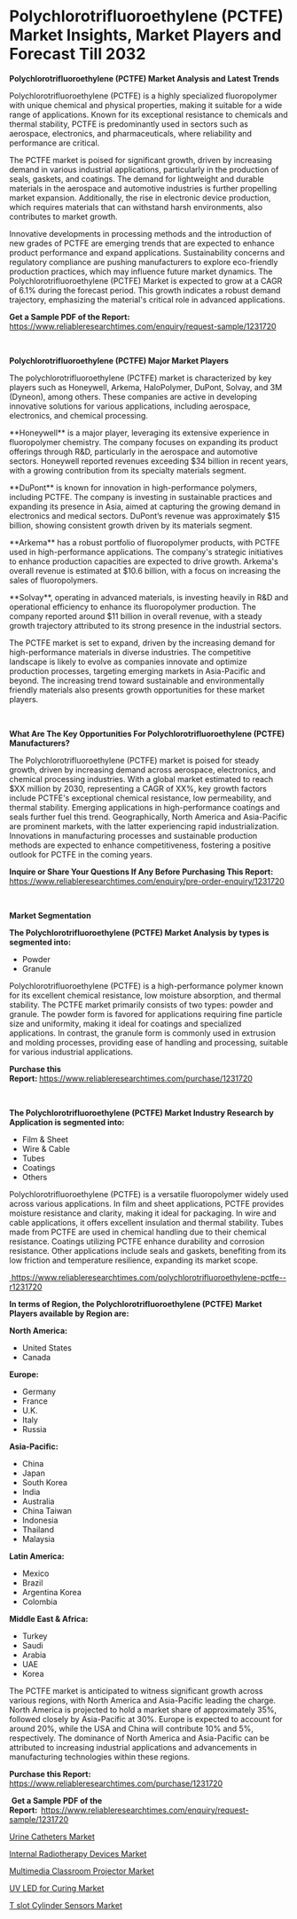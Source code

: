 <p><h1>Polychlorotrifluoroethylene (PCTFE) Market Insights, Market Players and Forecast Till 2032</h1></p><p><strong>Polychlorotrifluoroethylene (PCTFE) Market Analysis and Latest Trends</strong></p>
<p><p>Polychlorotrifluoroethylene (PCTFE) is a highly specialized fluoropolymer with unique chemical and physical properties, making it suitable for a wide range of applications. Known for its exceptional resistance to chemicals and thermal stability, PCTFE is predominantly used in sectors such as aerospace, electronics, and pharmaceuticals, where reliability and performance are critical.</p><p>The PCTFE market is poised for significant growth, driven by increasing demand in various industrial applications, particularly in the production of seals, gaskets, and coatings. The demand for lightweight and durable materials in the aerospace and automotive industries is further propelling market expansion. Additionally, the rise in electronic device production, which requires materials that can withstand harsh environments, also contributes to market growth.</p><p>Innovative developments in processing methods and the introduction of new grades of PCTFE are emerging trends that are expected to enhance product performance and expand applications. Sustainability concerns and regulatory compliance are pushing manufacturers to explore eco-friendly production practices, which may influence future market dynamics. The Polychlorotrifluoroethylene (PCTFE) Market is expected to grow at a CAGR of 6.1% during the forecast period. This growth indicates a robust demand trajectory, emphasizing the material's critical role in advanced applications.</p></p>
<p><strong>Get a Sample PDF of the Report:&nbsp;</strong> <a href="https://www.reliableresearchtimes.com/enquiry/request-sample/1231720?utm_campaign=2175&utm_medium=2&utm_source=Github&utm_content=ia&utm_term=02022025&utm_id=polychlorotrifluoroethylene-pctfe">https://www.reliableresearchtimes.com/enquiry/request-sample/1231720</a></p>
<p>&nbsp;</p>
<p><strong>Polychlorotrifluoroethylene (PCTFE) Major Market Players</strong></p>
<p><p>The polychlorotrifluoroethylene (PCTFE) market is characterized by key players such as Honeywell, Arkema, HaloPolymer, DuPont, Solvay, and 3M (Dyneon), among others. These companies are active in developing innovative solutions for various applications, including aerospace, electronics, and chemical processing.</p><p>**Honeywell** is a major player, leveraging its extensive experience in fluoropolymer chemistry. The company focuses on expanding its product offerings through R&D, particularly in the aerospace and automotive sectors. Honeywell reported revenues exceeding $34 billion in recent years, with a growing contribution from its specialty materials segment.</p><p>**DuPont** is known for innovation in high-performance polymers, including PCTFE. The company is investing in sustainable practices and expanding its presence in Asia, aimed at capturing the growing demand in electronics and medical sectors. DuPont’s revenue was approximately $15 billion, showing consistent growth driven by its materials segment.</p><p>**Arkema** has a robust portfolio of fluoropolymer products, with PCTFE used in high-performance applications. The company's strategic initiatives to enhance production capacities are expected to drive growth. Arkema's overall revenue is estimated at $10.6 billion, with a focus on increasing the sales of fluoropolymers.</p><p>**Solvay**, operating in advanced materials, is investing heavily in R&D and operational efficiency to enhance its fluoropolymer production. The company reported around $11 billion in overall revenue, with a steady growth trajectory attributed to its strong presence in the industrial sectors.</p><p>The PCTFE market is set to expand, driven by the increasing demand for high-performance materials in diverse industries. The competitive landscape is likely to evolve as companies innovate and optimize production processes, targeting emerging markets in Asia-Pacific and beyond. The increasing trend toward sustainable and environmentally friendly materials also presents growth opportunities for these market players.</p></p>
<p>&nbsp;</p>
<p><strong>What Are The Key Opportunities For Polychlorotrifluoroethylene (PCTFE) Manufacturers?</strong></p>
<p><p>The Polychlorotrifluoroethylene (PCTFE) market is poised for steady growth, driven by increasing demand across aerospace, electronics, and chemical processing industries. With a global market estimated to reach $XX million by 2030, representing a CAGR of XX%, key growth factors include PCTFE's exceptional chemical resistance, low permeability, and thermal stability. Emerging applications in high-performance coatings and seals further fuel this trend. Geographically, North America and Asia-Pacific are prominent markets, with the latter experiencing rapid industrialization. Innovations in manufacturing processes and sustainable production methods are expected to enhance competitiveness, fostering a positive outlook for PCTFE in the coming years.</p></p>
<p><strong>Inquire or Share Your Questions If Any Before Purchasing This Report:</strong> <a href="https://www.reliableresearchtimes.com/enquiry/pre-order-enquiry/1231720?utm_campaign=2175&utm_medium=2&utm_source=Github&utm_content=ia&utm_term=02022025&utm_id=polychlorotrifluoroethylene-pctfe">https://www.reliableresearchtimes.com/enquiry/pre-order-enquiry/1231720</a></p>
<p>&nbsp;</p>
<p><strong>Market Segmentation</strong></p>
<p><strong>The Polychlorotrifluoroethylene (PCTFE) Market Analysis by types is segmented into:</strong></p>
<p><ul><li>Powder</li><li>Granule</li></ul></p>
<p><p>Polychlorotrifluoroethylene (PCTFE) is a high-performance polymer known for its excellent chemical resistance, low moisture absorption, and thermal stability. The PCTFE market primarily consists of two types: powder and granule. The powder form is favored for applications requiring fine particle size and uniformity, making it ideal for coatings and specialized applications. In contrast, the granule form is commonly used in extrusion and molding processes, providing ease of handling and processing, suitable for various industrial applications.</p></p>
<p><strong>Purchase this Report:&nbsp;</strong><a href="https://www.reliableresearchtimes.com/purchase/1231720?utm_campaign=2175&utm_medium=2&utm_source=Github&utm_content=ia&utm_term=02022025&utm_id=polychlorotrifluoroethylene-pctfe">https://www.reliableresearchtimes.com/purchase/1231720</a></p>
<p>&nbsp;</p>
<p><strong>The Polychlorotrifluoroethylene (PCTFE) Market Industry Research by Application is segmented into:</strong></p>
<p><ul><li>Film & Sheet</li><li>Wire & Cable</li><li>Tubes</li><li>Coatings</li><li>Others</li></ul></p>
<p><p>Polychlorotrifluoroethylene (PCTFE) is a versatile fluoropolymer widely used across various applications. In film and sheet applications, PCTFE provides moisture resistance and clarity, making it ideal for packaging. In wire and cable applications, it offers excellent insulation and thermal stability. Tubes made from PCTFE are used in chemical handling due to their chemical resistance. Coatings utilizing PCTFE enhance durability and corrosion resistance. Other applications include seals and gaskets, benefiting from its low friction and temperature resilience, expanding its market scope.</p></p>
<p><a href="https://www.reliableresearchtimes.com/polychlorotrifluoroethylene-pctfe--r1231720?utm_campaign=2175&utm_medium=2&utm_source=Github&utm_content=ia&utm_term=02022025&utm_id=polychlorotrifluoroethylene-pctfe">&nbsp;https://www.reliableresearchtimes.com/polychlorotrifluoroethylene-pctfe--r1231720</a></p>
<p><strong>In terms of Region, the Polychlorotrifluoroethylene (PCTFE) Market Players available by Region are:</strong></p>
<p>
    <p> <strong> North America: </strong>
        <ul>
            <li>United States</li>
            <li>Canada</li>
        </ul>
        </p> 
    <p> <strong> Europe: </strong>
        <ul>
            <li>Germany</li>
            <li>France</li>
            <li>U.K.</li>
            <li>Italy</li>
            <li>Russia</li>
        </ul>
        </p> 
    <p> <strong> Asia-Pacific: </strong>
        <ul>
            <li>China</li>
            <li>Japan</li>
            <li>South Korea</li>
            <li>India</li>
            <li>Australia</li>
            <li>China Taiwan</li>
            <li>Indonesia</li>
            <li>Thailand</li>
            <li>Malaysia</li>
        </ul>
        </p> 
    <p> <strong> Latin America: </strong>
        <ul>
            <li>Mexico</li>
            <li>Brazil</li>
            <li>Argentina Korea</li>
            <li>Colombia</li>
        </ul>
        </p> 
    <p> <strong> Middle East & Africa: </strong>
        <ul>
            <li>Turkey</li>
            <li>Saudi</li>
            <li>Arabia</li>
            <li>UAE</li>
            <li>Korea</li>
        </ul>
    </p>
    </p>
<p><p>The PCTFE market is anticipated to witness significant growth across various regions, with North America and Asia-Pacific leading the charge. North America is projected to hold a market share of approximately 35%, followed closely by Asia-Pacific at 30%. Europe is expected to account for around 20%, while the USA and China will contribute 10% and 5%, respectively. The dominance of North America and Asia-Pacific can be attributed to increasing industrial applications and advancements in manufacturing technologies within these regions.</p></p>
<p><strong>Purchase this Report: </strong><a href="https://www.reliableresearchtimes.com/purchase/1231720?utm_campaign=2175&utm_medium=2&utm_source=Github&utm_content=ia&utm_term=02022025&utm_id=polychlorotrifluoroethylene-pctfe">https://www.reliableresearchtimes.com/purchase/1231720</a></p>
<p>&nbsp;<strong>Get a Sample PDF of the Report:&nbsp;&nbsp;</strong><a href="https://www.reliableresearchtimes.com/enquiry/request-sample/1231720?utm_campaign=2175&utm_medium=2&utm_source=Github&utm_content=ia&utm_term=02022025&utm_id=polychlorotrifluoroethylene-pctfe">https://www.reliableresearchtimes.com/enquiry/request-sample/1231720</a></p>
<p><strong></strong></p>
<p><p><a href="https://www.linkedin.com/pulse/projected-cagr-112-report-urine-catheters-market-u30uc?utm_campaign=2175&utm_medium=2&utm_source=Github&utm_content=ia&utm_term=02022025&utm_id=polychlorotrifluoroethylene-pctfe">Urine Catheters Market</a></p><p><a href="https://www.linkedin.com/pulse/internal-radiotherapy-devices-market-overview-forecast-nellc?utm_campaign=2175&utm_medium=2&utm_source=Github&utm_content=ia&utm_term=02022025&utm_id=polychlorotrifluoroethylene-pctfe">Internal Radiotherapy Devices Market</a></p><p><a href="https://www.linkedin.com/pulse/multimedia-classroom-projector-market-sizeshare-recent-development-0zqnf?utm_campaign=2175&utm_medium=2&utm_source=Github&utm_content=ia&utm_term=02022025&utm_id=polychlorotrifluoroethylene-pctfe">Multimedia Classroom Projector Market</a></p><p><a href="https://www.linkedin.com/pulse/uv-led-curing-market-competitive-landscape-key-trends-forecasted-w8lqc?utm_campaign=2175&utm_medium=2&utm_source=Github&utm_content=ia&utm_term=02022025&utm_id=polychlorotrifluoroethylene-pctfe">UV LED for Curing Market</a></p><p><a href="https://www.linkedin.com/pulse/comprehensive-growth-insights-slot-cylinder-sensors-market-doavc?utm_campaign=2175&utm_medium=2&utm_source=Github&utm_content=ia&utm_term=02022025&utm_id=polychlorotrifluoroethylene-pctfe">T slot Cylinder Sensors Market</a></p></p>